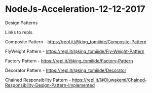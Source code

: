 # NodeJs-Acceleration-12-12-2017
Design Patterns

Links to repls.

Composite Pattern - https://repl.it/@king_tomiiide/Composite-Pattern

FlyWeight Pattern - https://repl.it/@king_tomiiide/Fly-Weight-Pattern

Factory Pattern - https://repl.it/@king_tomiiide/Factory-Pattern

Decorator Pattern - https://repl.it/@king_tomiiide/Decorator

Chained Responsibility Pattern - https://repl.it/@Oluwakemi/Chained-Responsibility-Design-Pattern-Implemented
